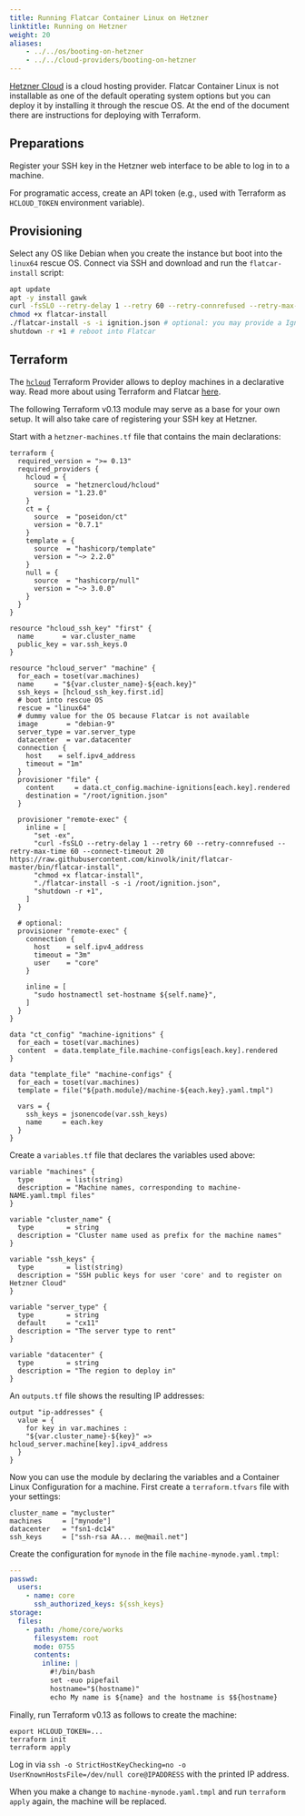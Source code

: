 ```yaml
---
title: Running Flatcar Container Linux on Hetzner
linktitle: Running on Hetzner
weight: 20
aliases:
    - ../../os/booting-on-hetzner
    - ../../cloud-providers/booting-on-hetzner
---
```


[Hetzner Cloud](https://www.hetzner.com/cloud) is a cloud hosting provider.
Flatcar Container Linux is not installable as one of the default operating system options but you can deploy it by installing it through the rescue OS.
At the end of the document there are instructions for deploying with Terraform.

## Preparations

Register your SSH key in the Hetzner web interface to be able to log in to a machine.

For programatic access, create an API token (e.g., used with Terraform as `HCLOUD_TOKEN` environment variable).

## Provisioning

Select any OS like Debian when you create the instance but boot into the `linux64` rescue OS.
Connect via SSH and download and run the `flatcar-install` script:

```sh
apt update
apt -y install gawk
curl -fsSLO --retry-delay 1 --retry 60 --retry-connrefused --retry-max-time 60 --connect-timeout 20 https://raw.githubusercontent.com/kinvolk/init/flatcar-master/bin/flatcar-install
chmod +x flatcar-install
./flatcar-install -s -i ignition.json # optional: you may provide a Ignition Config as file, it should contain your SSH key
shutdown -r +1 # reboot into Flatcar
```

## Terraform

The [`hcloud`](https://registry.terraform.io/providers/hetznercloud/hcloud/latest/docs) Terraform Provider allows to deploy machines in a declarative way.
Read more about using Terraform and Flatcar [here](../../provisioning/terraform/).

The following Terraform v0.13 module may serve as a base for your own setup.
It will also take care of registering your SSH key at Hetzner.

Start with a `hetzner-machines.tf` file that contains the main declarations:

```
terraform {
  required_version = ">= 0.13"
  required_providers {
    hcloud = {
      source  = "hetznercloud/hcloud"
      version = "1.23.0"
    }
    ct = {
      source  = "poseidon/ct"
      version = "0.7.1"
    }
    template = {
      source  = "hashicorp/template"
      version = "~> 2.2.0"
    }
    null = {
      source  = "hashicorp/null"
      version = "~> 3.0.0"
    }
  }
}

resource "hcloud_ssh_key" "first" {
  name       = var.cluster_name
  public_key = var.ssh_keys.0
}

resource "hcloud_server" "machine" {
  for_each = toset(var.machines)
  name     = "${var.cluster_name}-${each.key}"
  ssh_keys = [hcloud_ssh_key.first.id]
  # boot into rescue OS
  rescue = "linux64"
  # dummy value for the OS because Flatcar is not available
  image       = "debian-9"
  server_type = var.server_type
  datacenter  = var.datacenter
  connection {
    host    = self.ipv4_address
    timeout = "1m"
  }
  provisioner "file" {
    content     = data.ct_config.machine-ignitions[each.key].rendered
    destination = "/root/ignition.json"
  }

  provisioner "remote-exec" {
    inline = [
      "set -ex",
      "curl -fsSLO --retry-delay 1 --retry 60 --retry-connrefused --retry-max-time 60 --connect-timeout 20 https://raw.githubusercontent.com/kinvolk/init/flatcar-master/bin/flatcar-install",
      "chmod +x flatcar-install",
      "./flatcar-install -s -i /root/ignition.json",
      "shutdown -r +1",
    ]
  }

  # optional:
  provisioner "remote-exec" {
    connection {
      host    = self.ipv4_address
      timeout = "3m"
      user    = "core"
    }

    inline = [
      "sudo hostnamectl set-hostname ${self.name}",
    ]
  }
}

data "ct_config" "machine-ignitions" {
  for_each = toset(var.machines)
  content  = data.template_file.machine-configs[each.key].rendered
}

data "template_file" "machine-configs" {
  for_each = toset(var.machines)
  template = file("${path.module}/machine-${each.key}.yaml.tmpl")

  vars = {
    ssh_keys = jsonencode(var.ssh_keys)
    name     = each.key
  }
}
```

Create a `variables.tf` file that declares the variables used above:

```
variable "machines" {
  type        = list(string)
  description = "Machine names, corresponding to machine-NAME.yaml.tmpl files"
}

variable "cluster_name" {
  type        = string
  description = "Cluster name used as prefix for the machine names"
}

variable "ssh_keys" {
  type        = list(string)
  description = "SSH public keys for user 'core' and to register on Hetzner Cloud"
}

variable "server_type" {
  type        = string
  default     = "cx11"
  description = "The server type to rent"
}

variable "datacenter" {
  type        = string
  description = "The region to deploy in"
}
```

An `outputs.tf` file shows the resulting IP addresses:

```
output "ip-addresses" {
  value = {
    for key in var.machines :
    "${var.cluster_name}-${key}" => hcloud_server.machine[key].ipv4_address
  }
}
```

Now you can use the module by declaring the variables and a Container Linux Configuration for a machine.
First create a `terraform.tfvars` file with your settings:

```
cluster_name = "mycluster"
machines     = ["mynode"]
datacenter   = "fsn1-dc14"
ssh_keys     = ["ssh-rsa AA... me@mail.net"]
```

Create the configuration for `mynode` in the file `machine-mynode.yaml.tmpl`:

```yaml
---
passwd:
  users:
    - name: core
      ssh_authorized_keys: ${ssh_keys}
storage:
  files:
    - path: /home/core/works
      filesystem: root
      mode: 0755
      contents:
        inline: |
          #!/bin/bash
          set -euo pipefail
          hostname="$(hostname)"
          echo My name is ${name} and the hostname is $${hostname}
```

Finally, run Terraform v0.13 as follows to create the machine:

```
export HCLOUD_TOKEN=...
terraform init
terraform apply
```

Log in via `ssh -o StrictHostKeyChecking=no -o UserKnownHostsFile=/dev/null core@IPADDRESS` with the printed IP address.

When you make a change to `machine-mynode.yaml.tmpl` and run `terraform apply` again, the machine will be replaced.
